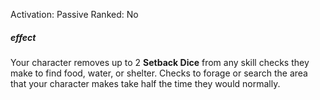 Activation: Passive
Ranked: No
##### effect
Your character removes up to 2 **Setback Dice** from any skill checks they make to find food, water, or shelter. Checks to forage or search the area that your character makes take half the time they would normally.